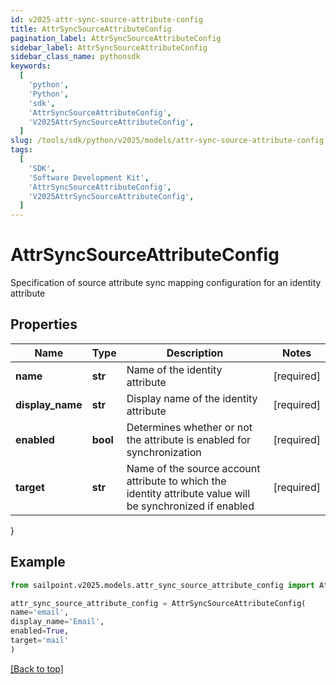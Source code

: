 ```yaml
---
id: v2025-attr-sync-source-attribute-config
title: AttrSyncSourceAttributeConfig
pagination_label: AttrSyncSourceAttributeConfig
sidebar_label: AttrSyncSourceAttributeConfig
sidebar_class_name: pythonsdk
keywords:
  [
    'python',
    'Python',
    'sdk',
    'AttrSyncSourceAttributeConfig',
    'V2025AttrSyncSourceAttributeConfig',
  ]
slug: /tools/sdk/python/v2025/models/attr-sync-source-attribute-config
tags:
  [
    'SDK',
    'Software Development Kit',
    'AttrSyncSourceAttributeConfig',
    'V2025AttrSyncSourceAttributeConfig',
  ]
---
```


# AttrSyncSourceAttributeConfig

Specification of source attribute sync mapping configuration for an identity attribute

## Properties

| Name | Type | Description | Notes |
| --- | --- | --- | --- |
| **name** | **str** | Name of the identity attribute | [required] |
| **display_name** | **str** | Display name of the identity attribute | [required] |
| **enabled** | **bool** | Determines whether or not the attribute is enabled for synchronization | [required] |
| **target** | **str** | Name of the source account attribute to which the identity attribute value will be synchronized if enabled | [required] |

}

## Example

```python
from sailpoint.v2025.models.attr_sync_source_attribute_config import AttrSyncSourceAttributeConfig

attr_sync_source_attribute_config = AttrSyncSourceAttributeConfig(
name='email',
display_name='Email',
enabled=True,
target='mail'
)

```

[[Back to top]](#)

